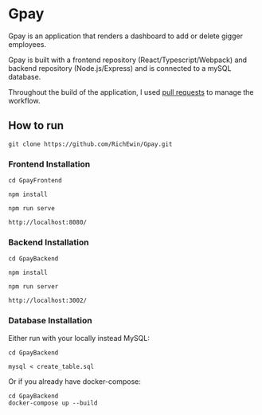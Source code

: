 # Gpay
Gpay is an application that renders a dashboard to add or delete gigger employees.

Gpay is built with a frontend repository (React/Typescript/Webpack) and backend repository (Node.js/Express) and is connected to a mySQL database.

Throughout the build of the application, I used [pull requests](https://github.com/RichEwin/Gpay/commits/master) to manage the workflow.

## How to run

```
git clone https://github.com/RichEwin/Gpay.git
```

### Frontend Installation 
```
cd GpayFrontend

npm install

npm run serve

http://localhost:8080/
```
### Backend Installation 
```
cd GpayBackend

npm install

npm run server

http://localhost:3002/
```

### Database Installation 

Either run with your locally instead MySQL:
```
cd GpayBackend

mysql < create_table.sql
```

Or if you already have docker-compose:
```
cd GpayBackend
docker-compose up --build
```
